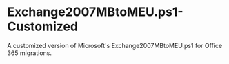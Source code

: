 Exchange2007MBtoMEU.ps1-Customized
==================================

A customized version of Microsoft's Exchange2007MBtoMEU.ps1 for Office 365 migrations.

